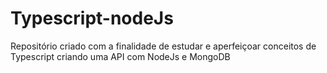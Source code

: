 # Typescript-nodeJs

Repositório criado com a finalidade de estudar e aperfeiçoar conceitos de Typescript criando uma API com NodeJs e MongoDB
